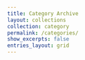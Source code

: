 ```yaml
---
title: Category Archive
layout: collections
collection: category
permalink: /categories/
show_excerpts: false
entries_layout: grid
---
```


